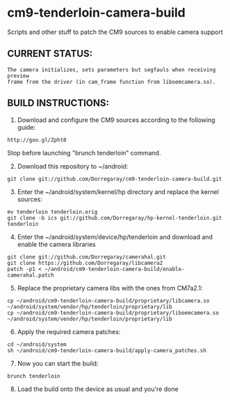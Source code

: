 cm9-tenderloin-camera-build
===========================

Scripts and other stuff to patch the CM9 sources to enable camera support


CURRENT STATUS:
-----

```
The camera initializes, sets parameters but segfauls when receiving preview
frame from the driver (in cam_frame function from liboemcamera.so).
```


BUILD INSTRUCTIONS:
-----

1. Download and configure the CM9 sources according to the following guide:
```
http://goo.gl/Zpht8
```
Stop before launching "brunch tenderloin" command.


2. Download this repository to ~/android:
```
git clone git://github.com/Dorregaray/cm9-tenderloin-camera-build.git
```


3. Enter the ~/android/system/kernel/hp directory and replace the kernel sources:
```
mv tenderloin tenderloin.orig
git clone -b ics git://github.com/Dorregaray/hp-kernel-tenderloin.git tenderloin
```


4. Enter the ~/android/system/device/hp/tenderloin and download and enable the
camera libraries
```
git clone git://github.com/Dorregaray/camerahal.git
git clone https://github.com/Dorregaray/libcamera2
patch -p1 < ~/android/cm9-tenderloin-camera-build/enable-camerahal.patch
```


5. Replace the proprietary camera libs with the ones from CM7a2.1:
```
cp ~/android/cm9-tenderloin-camera-build/proprietary/libcamera.so ~/android/system/vendor/hp/tenderloin/proprietary/lib
cp ~/android/cm9-tenderloin-camera-build/proprietary/liboemcamera.so ~/android/system/vendor/hp/tenderloin/proprietary/lib
```


6. Apply the required camera patches:
```
cd ~/android/system
sh ~/android/cm9-tenderloin-camera-build/apply-camera_patches.sh
```


7. Now you can start the build:
```
brunch tenderloin
```

8. Load the build onto the device as usual and you're done
